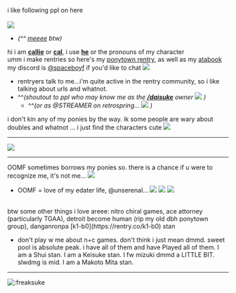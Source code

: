 i like following ppl on here</br>
</br>
![](https://i.postimg.cc/tCgCnF3p/noel.gif)</br>
-  *(^^ [meeee](https://rentry.co/overseer) btw)*</br>

hi i am <ins>**callie**</ins> or <ins>**cal**</ins>, i use <ins>**he**</ins> or the pronouns of my character</br>
umm i make rentries so here's my [ponytown rentry](https://rentry.co/met), as well as my [atabook](https://freaksuke.atabook.org)</br>
my discord is [@spaceboyf](https://discordid.netlify.app/?id=899152970917216299) if you'd like to chat ![](https://i.postimg.cc/d1J4CdmR/Background.png)
-  rentryers talk to me…i'm quite active in the rentry community, so i like talking about urls and whatnot.</br>
  - ^^*(shoutout to ppl who may know me as the [**/daisuke**](https://rentry.co/daisuke) owner ![](https://i.postimg.cc/B6NNB6Mr/Layer-64.png) )* </br>
    - ^^*(or as @STREAMER on retrospring… ![](https://i.postimg.cc/xdv6qgHT/Layer-58.png) )*</br>
  
i don't kin any of my ponies by the way. ik some people are wary about doubles and whatnot ... i just find the characters cute ![](https://i.postimg.cc/jj08sBDF/Layer-6.png)
***
![](https://i.postimg.cc/N0WzDmr7/mouthwashing.gif)</br>
***
OOMF sometimes borrows my ponies so. there is a chance if u were to recognize me, it's not me...   ![](https://i.postimg.cc/FscggRZJ/image-psd-126.png)</br>
-  OOMF = love of my edater life, @unserenal… ![](https://i.postimg.cc/3NcBzqM9/Layer-45.png) ![](https://i.postimg.cc/3NcBzqM9/Layer-45.png) ![](https://i.postimg.cc/3NcBzqM9/Layer-45.png)</br>
</br>
btw some other things i love areee: nitro chiral games, ace attorney (particularly TGAA), detroit become human (rip my old dbh ponytown group), danganronpa  [k1-b0](https://rentry.co/k1-b0) stan</br>

-  don't play w me about n+c games. don't think i just mean dmmd. sweet pool is absolute peak. i have all of them and have Played all of them. I am a Shui stan. I am a Keisuke stan. I fw mizuki dmmd a LITTLE BIT. slwdmg is mid. I am a Makoto Mita stan.
***
![:freaksuke](https://count.chiya.dev/get/@:freaksuke)
